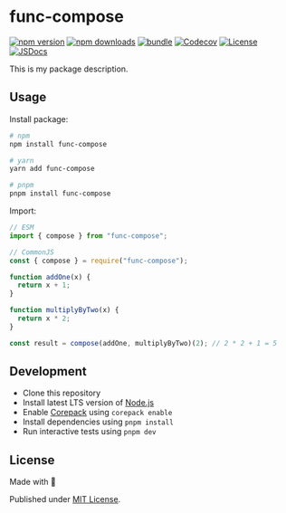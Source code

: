 # func-compose

[![npm version][npm-version-src]][npm-version-href]
[![npm downloads][npm-downloads-src]][npm-downloads-href]
[![bundle][bundle-src]][bundle-href]
[![Codecov][codecov-src]][codecov-href]
[![License][license-src]][license-href]
[![JSDocs][jsdocs-src]][jsdocs-href]

This is my package description.

## Usage

Install package:

```sh
# npm
npm install func-compose

# yarn
yarn add func-compose

# pnpm
pnpm install func-compose
```

Import:

```js
// ESM
import { compose } from "func-compose";

// CommonJS
const { compose } = require("func-compose");

function addOne(x) {
  return x + 1;
}

function multiplyByTwo(x) {
  return x * 2;
}

const result = compose(addOne, multiplyByTwo)(2); // 2 * 2 + 1 = 5
```

## Development

- Clone this repository
- Install latest LTS version of [Node.js](https://nodejs.org/en/)
- Enable [Corepack](https://github.com/nodejs/corepack) using `corepack enable`
- Install dependencies using `pnpm install`
- Run interactive tests using `pnpm dev`

## License

Made with 💛

Published under [MIT License](./LICENSE).

<!-- Badges -->

[npm-version-src]: https://img.shields.io/npm/v/func-compose?style=flat&colorA=18181B&colorB=F0DB4F
[npm-version-href]: https://npmjs.com/package/func-compose
[npm-downloads-src]: https://img.shields.io/npm/dm/func-compose?style=flat&colorA=18181B&colorB=F0DB4F
[npm-downloads-href]: https://npmjs.com/package/func-compose
[codecov-src]: https://img.shields.io/codecov/c/gh/iamkhan21/func-compose/main?style=flat&colorA=18181B&colorB=F0DB4F
[codecov-href]: https://codecov.io/gh/iamkhan21/func-compose
[bundle-src]: https://img.shields.io/bundlephobia/minzip/func-compose?style=flat&colorA=18181B&colorB=F0DB4F
[bundle-href]: https://bundlephobia.com/result?p=func-compose
[license-src]: https://img.shields.io/github/license/iamkhan21/func-compose.svg?style=flat&colorA=18181B&colorB=F0DB4F
[license-href]: https://github.com/iamkhan21/func-compose/blob/main/LICENSE
[jsdocs-src]: https://img.shields.io/badge/jsDocs.io-reference-18181B?style=flat&colorA=18181B&colorB=F0DB4F
[jsdocs-href]: https://www.jsdocs.io/package/func-compose
